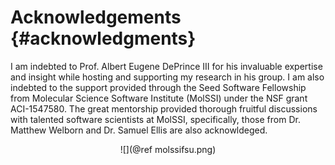Acknowledgements       {#acknowledgments}
================

I am indebted to Prof. Albert Eugene DePrince III for his invaluable expertise and insight
while hosting and supporting my research in his group. I am also indebted to the support
provided through the Seed Software Fellowship from Molecular Science Software Institute
(MolSSI) under the NSF grant ACI-1547580. The great mentorship provided thorough
fruitful discussions with talented software scientists at MolSSI, specifically,
those from Dr. Matthew Welborn and Dr. Samuel Ellis are also acknowldeged.

<center>
![](@ref molssifsu.png)
<center>

